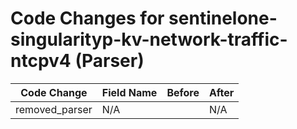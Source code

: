 # Code Changes for sentinelone-singularityp-kv-network-traffic-ntcpv4 (Parser)

| Code Change | Field Name | Before | After |
|-------------|------------|--------|-------|
| removed_parser | N/A |  | N/A |